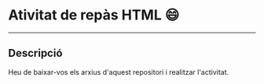 # Ativitat de repàs HTML  :smile:

---

## Descripció 
Heu de baixar-vos els arxius d'aquest repositori i realitzar l'activitat. 

